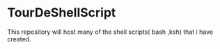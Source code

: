 # TourDeShellScript
This repository will host  many of the shell scripts( bash ,ksh) that i have created.
